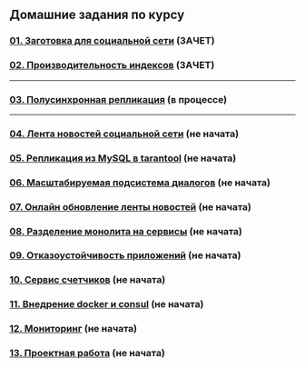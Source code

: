 ## Домашние задания по курсу
### [01. Заготовка для социальной сети](test/dz001/README.md) (ЗАЧЕТ)
### [02. Производительность индексов](test/dz002/README.md) (ЗАЧЕТ)

-----
### [03. Полусинхронная репликация](test/dz003/README.md) (в процессе)

---
### [04. Лента новостей социальной сети](test/dz004/README.md) (не начата)
### [05. Репликация из MySQL в tarantool](test/dz005/README.md) (не начата)
### [06. Масштабируемая подсистема диалогов](test/dz006/README.md) (не начата)
### [07. Онлайн обновление ленты новостей](test/dz007/README.md) (не начата)
### [08. Разделение монолита на сервисы](test/dz008/README.md) (не начата)
### [09. Отказоустойчивость приложений](test/dz009/README.md) (не начата)
### [10. Сервис счетчиков](test/dz010/README.md) (не начата)
### [11. Внедрение docker и consul](test/dz011/README.md) (не начата)
### [12. Мониторинг](test/dz012/README.md) (не начата)
### [13. Проектная работа](test/dz013/README.md) (не начата)